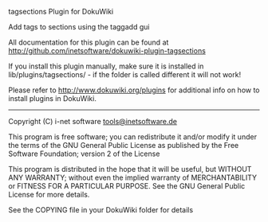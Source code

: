 tagsections Plugin for DokuWiki

Add tags to sections using the taggadd gui

All documentation for this plugin can be found at
http://github.com/inetsoftware/dokuwiki-plugin-tagsections

If you install this plugin manually, make sure it is installed in
lib/plugins/tagsections/ - if the folder is called different it
will not work!

Please refer to http://www.dokuwiki.org/plugins for additional info
on how to install plugins in DokuWiki.

----
Copyright (C) i-net software <tools@inetsoftware.de>

This program is free software; you can redistribute it and/or modify
it under the terms of the GNU General Public License as published by
the Free Software Foundation; version 2 of the License

This program is distributed in the hope that it will be useful,
but WITHOUT ANY WARRANTY; without even the implied warranty of
MERCHANTABILITY or FITNESS FOR A PARTICULAR PURPOSE.  See the
GNU General Public License for more details.

See the COPYING file in your DokuWiki folder for details
